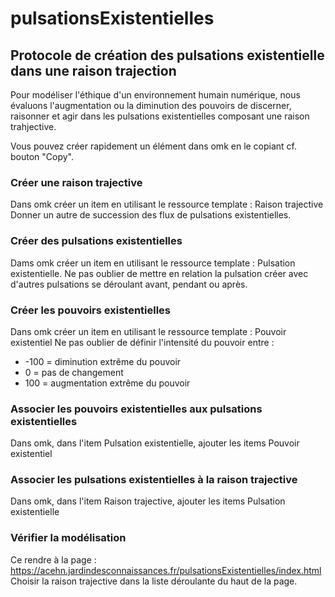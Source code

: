 # pulsationsExistentielles

## Protocole de création des pulsations existentielle dans une raison trajection
Pour modéliser l'éthique d'un environnement humain numérique, nous évaluons l'augmentation ou la diminution des pouvoirs de discerner, raisonner et agir dans les pulsations existentielles composant une raison trahjective.

Vous pouvez créer rapidement un élément dans omk en le copiant cf. bouton "Copy".

### Créer une raison trajective
Dans omk créer un item en utilisant le ressource template : Raison trajective
Donner un autre de succession des flux de pulsations existentielles.

### Créer des pulsations existentielles
Dams omk créer un item en utilisant le ressource template : Pulsation existentielle.
Ne pas oublier de mettre en relation la pulsation créer avec d'autres pulsations se déroulant avant, pendant ou après.

### Créer les pouvoirs existentielles
Dans omk créer un item en utilisant le ressource template : Pouvoir existentiel
Ne pas oublier de définir l'intensité du pouvoir entre :
- -100 = diminution extrême du pouvoir
- 0 = pas de changement
- 100 = augmentation extrême du pouvoir

### Associer les pouvoirs existentielles aux pulsations existentielles
Dans omk, dans l'item Pulsation existentielle, ajouter les items Pouvoir existentiel

### Associer les pulsations existentielles à la raison trajective
Dans omk, dans l'item Raison trajective, ajouter les items Pulsation existentielle

### Vérifier la modélisation 
Ce rendre à la page : https://acehn.jardindesconnaissances.fr/pulsationsExistentielles/index.html
Choisir la raison trajective dans la liste déroulante du haut de la page.

